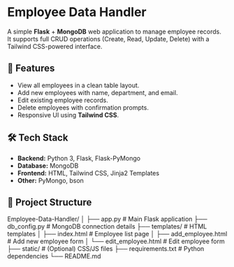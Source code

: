 # Employee Data Handler

A simple **Flask** + **MongoDB** web application to manage employee records.  
It supports full CRUD operations (Create, Read, Update, Delete) with a Tailwind CSS-powered interface.

## 🚀 Features
- View all employees in a clean table layout.
- Add new employees with name, department, and email.
- Edit existing employee records.
- Delete employees with confirmation prompts.
- Responsive UI using **Tailwind CSS**.

## 🛠 Tech Stack
- **Backend:** Python 3, Flask, Flask-PyMongo
- **Database:** MongoDB
- **Frontend:** HTML, Tailwind CSS, Jinja2 Templates
- **Other:** PyMongo, bson

## 📂 Project Structure
Employee-Data-Handler/
│
├── app.py # Main Flask application
├── db_config.py # MongoDB connection details
├── templates/ # HTML templates
│ ├── index.html # Employee list page
│ ├── add_employee.html # Add new employee form
│ └── edit_employee.html # Edit employee form
├── static/ # (Optional) CSS/JS files
├── requirements.txt # Python dependencies
└── README.md
